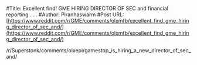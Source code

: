 #Title: Excellent find! GME HIRING DIRECTOR OF SEC and financial reporting……
#Author: Piranhaswarm
#Post URL: [https://www.reddit.com/r/GME/comments/olxmfb/excellent_find_gme_hiring_director_of_sec_and/](https://www.reddit.com/r/GME/comments/olxmfb/excellent_find_gme_hiring_director_of_sec_and/)


/r/Superstonk/comments/olxepi/gamestop_is_hiring_a_new_director_of_sec_and/